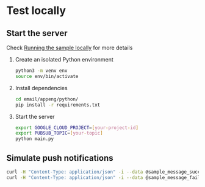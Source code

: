 # Test locally

## Start the server

Check [Running the sample locally] for more details

1. Create an isolated Python environment
    
    ```bash
    python3 -m venv env
    source env/bin/activate
    ```

2. Install dependencies

    ```bash
    cd email/appeng/python/
    pip install -r requirements.txt
    ```
3. Start the server

    ```bash
    export GOOGLE_CLOUD_PROJECT=[your-project-id]
    export PUBSUB_TOPIC=[your-topic]
    python main.py
    ```

## Simulate push notifications

```bash
curl -H "Content-Type: application/json" -i --data @sample_message_success.json "localhost:8080/pubsub/push"
curl -H "Content-Type: application/json" -i --data @sample_message_failure.json "localhost:8080/pubsub/push"
```
[Running the sample locally]: https://cloud.google.com/appengine/docs/flexible/writing-and-responding-to-pub-sub-messages?tab=python#run_the_sample_locally